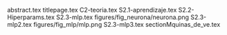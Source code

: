 abstract.tex
titlepage.tex
C2-teoria.tex
S2.1-aprendizaje.tex
S2.2-Hiperparams.tex
S2.3-mlp.tex
figures/fig_neurona/neurona.png
S2.3-mlp2.tex
figures/fig_mlp/mlp.png
S2.3-mlp3.tex
sectionMquinas_de_ve.tex
